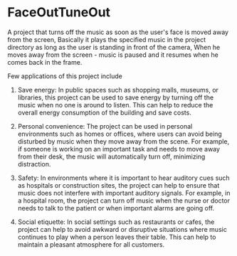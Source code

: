 # FaceOutTuneOut
A project that turns off the music as soon as the user's face is moved away from the screen, Basically it plays the specified music in the project directory as long as the user is standing in front of the camera, When he moves away from the screen - music is paused and it resumes when he comes back in the frame.

Few applications of this project include 

1. Save energy: In public spaces such as shopping malls, museums, or libraries, this project can be used to save energy by turning off the music when no one is around to listen. This can help to reduce the overall energy consumption of the building and save costs.

2. Personal convenience: The project can be used in personal environments such as homes or offices, where users can avoid being disturbed by music when they move away from the scene. For example, if someone is working on an important task and needs to move away from their desk, the music will automatically turn off, minimizing distraction.

3. Safety: In environments where it is important to hear auditory cues such as hospitals or construction sites, the project can help to ensure that music does not interfere with important auditory signals. For example, in a hospital room, the project can turn off music when the nurse or doctor needs to talk to the patient or when important alarms are going off.

4. Social etiquette: In social settings such as restaurants or cafes, the project can help to avoid awkward or disruptive situations where music continues to play when a person leaves their table. This can help to maintain a pleasant atmosphere for all customers.
